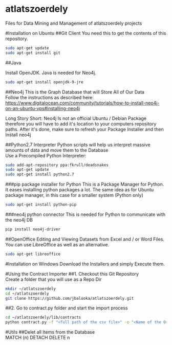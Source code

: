 # atlatszoerdely
Files for Data Mining and Management of atlatszoerdely projects


#Installation on Ubuntu
##Git Client
You need this to get the contents of this repository.  
```sh  
sudo apt-get update  
sudo apt-get install git  
```
##Java

Install OpenJDK. Java is needed for Neo4j.
```sh  
sudo apt-get install openjdk-9-jre 
```
##Neo4j
This is the Graph Database that will Store All of Our Data  
Follow the instructions as described here: https://www.digitalocean.com/community/tutorials/how-to-install-neo4j-on-an-ubuntu-vps#installing-neo4j  

Long Story Short: Neo4j Is not an official Ubuntu / Debian Package therefore you will have to add it's location to your computers repository paths. After it's done, make sure to refresh your Package Installer and then Install neo4j

##Python2.7 Interpreter
Python scripts will help us interpret massive amounts of data and move them to the Database  
Use a Precompiled Python Interpreter: 
```sh  
sudo add-apt-repository ppa:fkrull/deadsnakes  
sudo apt-get update  
sudo apt-get install python2.7  
```
###pip package installer for Python
This is a Package Manager for Python. It eases installing python packages a lot. The same idea as for Ubuntu package manager, in this case for a smaller system (Python only)
```sh  
sudo apt-get install python-pip 
```
###neo4j python connector
This is needed for Python to communicate with the neo4j DB
```sh 
pip install neo4j-driver
```

##OpenOffice
Editing and Viewing Datasets from Excel and / or Word Files. You can use LibreOffice as well as an alternative.  
```sh 
sudo apt-get libreoffice  
```
#Installation on Windows
Download the Installers and simply Execute them.


#Using the Contract Importer
##1. Checkout this Git Repository  
Create a folder that you will use as a Repo Dir
```sh  
mkdir ~/atlatszoerdely  
cd ~/atlatszoerdely  
git clone https://github.com/jbalooka/atlatszoerdely.git
```
##2. Go to contract.py folder and start the import process
```sh  
cd ~/atlatszoerdely/lib/contracts
python contract.py -f "<full path of the csv file>" -o "<Name of the Organization>"
```

#Utils
##Delet all Items from the Database  
MATCH (n) DETACH
DELETE n
